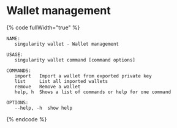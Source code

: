# Wallet management

{% code fullWidth="true" %}
```
NAME:
   singularity wallet - Wallet management

USAGE:
   singularity wallet command [command options] 

COMMANDS:
   import   Import a wallet from exported private key
   list     List all imported wallets
   remove   Remove a wallet
   help, h  Shows a list of commands or help for one command

OPTIONS:
   --help, -h  show help
```
{% endcode %}

